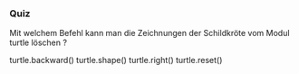 ### Quiz

<quiz name="">
    <question>
        <p>Mit welchem Befehl kann man die Zeichnungen der Schildkröte vom Modul turtle löschen ?</p>
        <answer>turtle.backward()</answer>
        <answer>turtle.shape()</answer>
        <answer>turtle.right()</answer>
        <answer correct>turtle.reset()</answer>
    </question>
</quiz>

